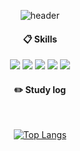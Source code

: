 <div align="center"> 


![header](https://capsule-render.vercel.app/api?type=cylinder&color=000000&height=150&section=header&text=drex33&fontColor=ffffff&fontSize=70&animation=fadeIn&fontAlignY=55)

 ####  :clipboard: Skills 
  
<img src="https://img.shields.io/badge/Microsoft Azure-0078D4?style=flat-square&logo=Microsoft Azure&logoColor=white">
<img src="https://img.shields.io/badge/aws-232F3E?style=for-the-badge&logo=aws&logoColor=white">
<img src="https://img.shields.io/badge/Kubernetes-326CE5?style=for-the-badge&logo=Kubernetes&logoColor=white">
<img src="https://img.shields.io/badge/Docker-2496ED?style=for-the-badge&logo=Docker&logoColor=white">
<img src="https://img.shields.io/badge/Linux-FCC624?style=for-the-badge&logo=linux&logoColor=black">

#### :pencil2: Study log
 
  <br/>
  
[![Top Langs](https://github-readme-stats.vercel.app/api/top-langs/?username=drex33)](https://github.com/anuraghazra/github-readme-stats)
 
</div>
